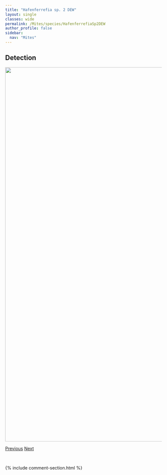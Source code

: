 ```yaml
---
title: "Hafenferrefia sp. 2 DEW"
layout: single
classes: wide
permalink: /Mites/species/HafenferrefiaSp2DEW
author_profile: false
sidebar:
  nav: "Mites"
---
```


<h2>Detection</h2>

<a href="https://drive.google.com/uc?export=view&id=1xhASM-5_TQvsUejtFrqGw-3IXEGs8o75">
<img src="https://drive.google.com/uc?export=view&id=1xhASM-5_TQvsUejtFrqGw-3IXEGs8o75" height = "1200" width = "800">
</a>


<a href="/DevelopmentWebsite/Mites/species/HafenferrefiaSp1DEW" class="pagination--pager" title="Hafenferrefia sp. 1 DEW">Previous</a> <a href="/DevelopmentWebsite/Mites/species/HemileiusHaydeni" class="pagination--pager" title="Hemileius haydeni">Next</a>

<p>&nbsp;</p>

{% include comment-section.html %}

